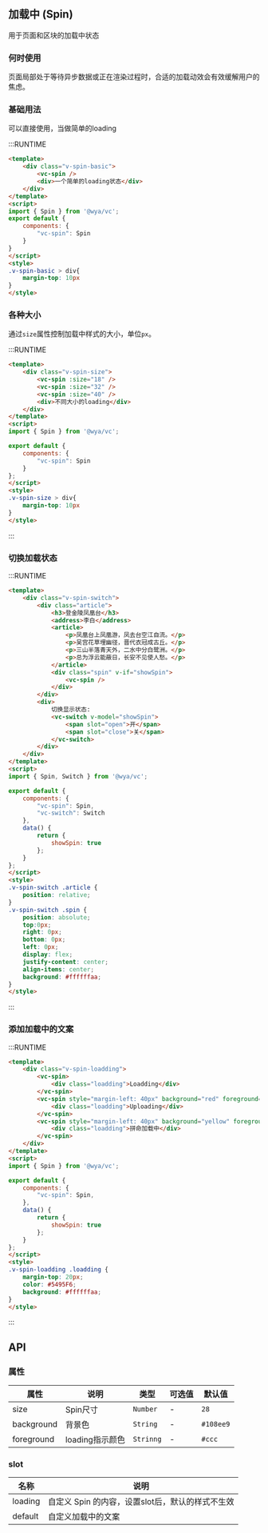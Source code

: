 ## 加载中 (Spin)
用于页面和区块的加载中状态

### 何时使用
页面局部处于等待异步数据或正在渲染过程时，合适的加载动效会有效缓解用户的焦虑。

### 基础用法
可以直接使用，当做简单的loading

:::RUNTIME
```html
<template>
	<div class="v-spin-basic">
		<vc-spin />
		<div>一个简单的loading状态</div>
	</div>
</template>
<script>
import { Spin } from '@wya/vc';
export default {
	components: {
		"vc-spin": Spin
	}
}
</script>
<style>
.v-spin-basic > div{
	margin-top: 10px
}
</style>
```

### 各种大小
通过`size`属性控制加载中样式的大小，单位`px`。

:::RUNTIME
```html
<template>
	<div class="v-spin-size">
		<vc-spin :size="18" />
		<vc-spin :size="32" />
		<vc-spin :size="40" />
		<div>不同大小的loading</div>
	</div>
</template>
<script>
import { Spin } from '@wya/vc';

export default {
	components: {
		"vc-spin": Spin
	}
};
</script>
<style>
.v-spin-size > div{
	margin-top: 10px
}
</style>
```
::: 

### 切换加载状态
:::RUNTIME
```html
<template>
	<div class="v-spin-switch">
		<div class="article">
			<h3>登金陵凤凰台</h3>
			<address>李白</address>
			<article>
				<p>凤凰台上凤凰游，凤去台空江自流。</p>
				<p>吴宫花草埋幽径，晋代衣冠成古丘。</p>
				<p>三山半落青天外，二水中分白鹭洲。</p>
				<p>总为浮云能蔽日，长安不见使人愁。</p>
			</article>
			<div class="spin" v-if="showSpin">
				<vc-spin />
			</div>
		</div>
		<div>
			切换显示状态: 
			<vc-switch v-model="showSpin">
				<span slot="open">开</span>
				<span slot="close">关</span>
			</vc-switch>
		</div>
	</div>
</template>
<script>
import { Spin, Switch } from '@wya/vc';

export default {
	components: {
		"vc-spin": Spin,
		"vc-switch": Switch
	},
	data() {
		return {
			showSpin: true
		};
	}
};
</script>
<style>
.v-spin-switch .article {
	position: relative;
}
.v-spin-switch .spin {
	position: absolute;
	top:0px;
	right: 0px;
	bottom: 0px;
	left: 0px;
	display: flex;
	justify-content: center;
	align-items: center;
	background: #ffffffaa;
}
</style>
```
::: 

### 添加加载中的文案

:::RUNTIME
```html
<template>
	<div class="v-spin-loadding">
		<vc-spin>
			<div class="loadding">Loadding</div>
		</vc-spin>
		<vc-spin style="margin-left: 40px" background="red" foreground="#ccc" :size="40">
			<div class="loadding">Uploading</div>
		</vc-spin>
		<vc-spin style="margin-left: 40px" background="yellow" foreground="#ccc" :size="60">
			<div class="loadding">拼命加载中</div>
		</vc-spin>
	</div>
</template>
<script>
import { Spin } from '@wya/vc';

export default {
	components: {
		"vc-spin": Spin,
	},
	data() {
		return {
			showSpin: true
		};
	}
};
</script>
<style>
.v-spin-loadding .loadding {
	margin-top: 20px;
	color: #5495F6;
	background: #ffffffaa;
}
</style>
```
::: 

## API

### 属性
属性 | 说明 | 类型 | 可选值 | 默认值
---|---|---|--- | ---
size | Spin尺寸 | `Number` | - | `28`
background | 背景色 | `String` | - | `#108ee9`
foreground | loading指示颜色 | `Strinng` | - | `#ccc`

### slot
名称 | 说明
--- | ---
loading | 自定义 Spin 的内容，设置slot后，默认的样式不生效
default | 自定义加载中的文案